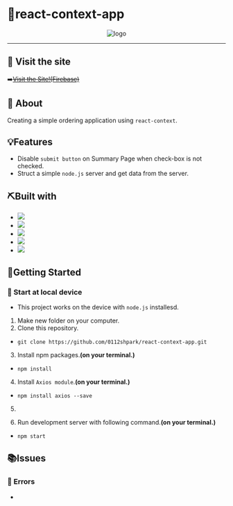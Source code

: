 # 🌟react-context-app

<div align="center">
<img src ="./images/totalview.gif" alt = "logo">
</div>

---

## :bell: Visit the site

➡️<del>[Visit the Site!(Firebase)](https://react-disney-plus-app-196b2.web.app/)</del>

## 🧐 About

Creating a simple ordering application using `react-context`.

## 💡Features

- Disable `submit button` on Summary Page when check-box is not checked.
- Struct a simple `node.js` server and get data from the server.

## ⛏️Built with

- <img src="https://img.shields.io/badge/CSS3-1572B6?style=for-the-badge&logo=css3&logoColor=white">
- <img src="https://img.shields.io/badge/HTML5-E34F26?style=for-the-badge&logo=html5&logoColor=white">
- <img src ="https://img.shields.io/badge/JavaScript-323330?style=for-the-badge&logo=javascript&logoColor=F7DF1E">
- <img src ="https://img.shields.io/badge/React-20232A?style=for-the-badge&logo=react&logoColor=61DAFB">
- <img src="https://img.shields.io/badge/VSCode-0078D4?style=for-the-badge&logo=visual%20studio%20code&logoColor=white">

## 🏃Getting Started

### 📌 Start at local device

- This project works on the device with `node.js` installesd.

1. Make new folder on your computer.
2. Clone this repository.

- `git clone https://github.com/0112shpark/react-context-app.git`

3. Install npm packages.**(on your terminal.)**

- `npm install`

4. Install `Axios module`.**(on your terminal.)**

- `npm install axios --save`

5.

6. Run development server with following command.**(on your terminal.)**

- `npm start`

## 📚Issues

### 📃 Errors

-
